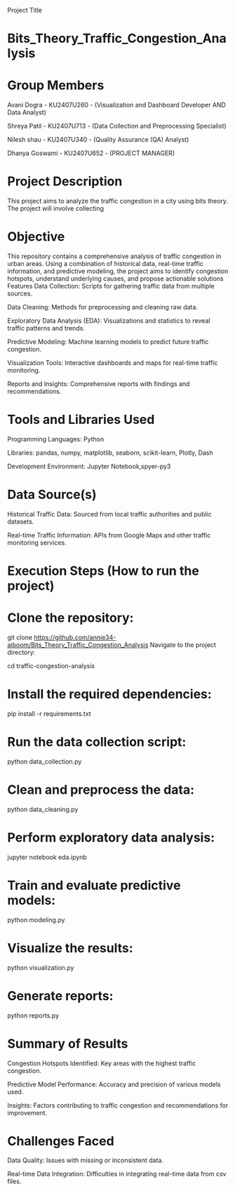 Project Title
# Bits_Theory_Traffic_Congestion_Analysis

# Group Members
Avani Dogra - KU2407U260 - (Visualization and Dashboard Developer AND Data Analyst)

Shreya Patil - KU2407U713 - (Data Collection and Preprocessing Specialist)

Nilesh shau  - KU2407U340 - (Quality Assurance (QA) Analyst)

 Dhanya Goswami - KU2407U652 - (PROJECT MANAGER)

# Project Description
This project aims to analyze the traffic congestion in a city using bits theory. The project will involve collecting
# Objective
 This repository contains a comprehensive analysis of traffic congestion in urban areas. Using a combination of historical data, real-time traffic information, and predictive modeling, the project aims to identify congestion hotspots, understand underlying causes, and propose actionable solutions
Features
Data Collection: Scripts for gathering traffic data from multiple sources.

Data Cleaning: Methods for preprocessing and cleaning raw data.

Exploratory Data Analysis (EDA): Visualizations and statistics to reveal traffic patterns and trends.

Predictive Modeling: Machine learning models to predict future traffic congestion.

Visualization Tools: Interactive dashboards and maps for real-time traffic monitoring.

Reports and Insights: Comprehensive reports with findings and recommendations.

# Tools and Libraries Used
Programming Languages: Python

Libraries: pandas, numpy, matplotlib, seaborn, scikit-learn, Plotly, Dash

Development Environment: Jupyter Notebook,spyer-py3
# Data Source(s)
Historical Traffic Data: Sourced from local traffic authorities and public datasets.

Real-time Traffic Information: APIs from Google Maps and other traffic monitoring services.

 # Execution Steps (How to run the project)
 # Clone the repository:


git clone https://github.com/annie34-aiboom/Bits_Theory_Traffic_Congestion_Analysis
Navigate to the project directory:


cd traffic-congestion-analysis
 # Install the required dependencies:


pip install -r requirements.txt
 # Run the data collection script:


python data_collection.py
# Clean and preprocess the data:


python data_cleaning.py
# Perform exploratory data analysis:


jupyter notebook eda.ipynb

# Train and evaluate predictive models:


python modeling.py
# Visualize the results:

python visualization.py
 # Generate reports:


python reports.py

# Summary of Results
Congestion Hotspots Identified: Key areas with the highest traffic congestion.

Predictive Model Performance: Accuracy and precision of various models used.

Insights: Factors contributing to traffic congestion and recommendations for improvement.

# Challenges Faced
Data Quality: Issues with missing or inconsistent data.

Real-time Data Integration: Difficulties in integrating real-time data from csv files.
